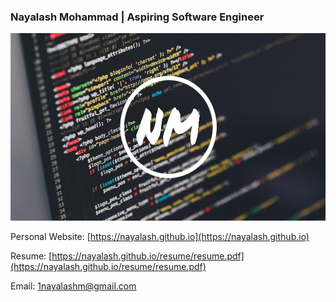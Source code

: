 ### Nayalash Mohammad | Aspiring Software Engineer

<img src="https://github.com/Nayalash/Nayalash/blob/master/bg.jpeg" height="300" width="1000"></img>


Personal Website: [https://nayalash.github.io](https://nayalash.github.io)

Resume: [https://nayalash.github.io/resume/resume.pdf](https://nayalash.github.io/resume/resume.pdf)

Email: [1nayalashm@gmail.com](mailto:1nayalashm@gmail.com])
